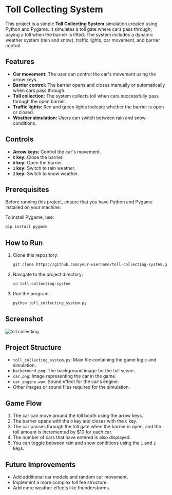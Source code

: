 # Toll Collecting System 

This project is a simple **Toll Collecting System** simulation created using Python and Pygame. It simulates a toll gate where cars pass through, paying a toll when the barrier is lifted. The system includes a dynamic weather system (rain and snow), traffic lights, car movement, and barrier control. 

## Features
- **Car movement:** The user can control the car's movement using the arrow keys.
- **Barrier control:** The barrier opens and closes manually or automatically when cars pass through.
- **Toll collection:** The system collects toll when cars successfully pass through the open barrier.
- **Traffic lights:** Red and green lights indicate whether the barrier is open or closed.
- **Weather simulation:** Users can switch between rain and snow conditions.

## Controls

- **Arrow keys:** Control the car's movement.
- **`C` key:** Close the barrier.
- **`O` key:** Open the barrier.
- **`1` key:** Switch to rain weather.
- **`2` key:** Switch to snow weather.

## Prerequisites

Before running this project, ensure that you have Python and Pygame installed on your machine.

To install Pygame, use:
```bash
pip install pygame
```

## How to Run

1. Clone this repository:
   ```bash
   git clone https://github.com/your-username/toll-collecting-system.git
   ```

2. Navigate to the project directory:
   ```bash
   cd toll-collecting-system
   ```

3. Run the program:
   ```bash
   python toll_collecting_system.py
   ```
## Screenshot
![toll collecting](https://github.com/user-attachments/assets/0292effb-2aee-4f6d-8deb-6cbc866f0f56)

## Project Structure

- `toll_collecting_system.py`: Main file containing the game logic and simulation.
- `background.png`: The background image for the toll scene.
- `car.png`: Image representing the car in the game.
- `car_engine.wav`: Sound effect for the car's engine.
- Other images or sound files required for the simulation.

## Game Flow

1. The car can move around the toll booth using the arrow keys. 
2. The barrier opens with the `O` key and closes with the `C` key.
3. The car passes through the toll gate when the barrier is open, and the toll amount is incremented by $10 for each car.
4. The number of cars that have entered is also displayed.
5. You can toggle between rain and snow conditions using the `1` and `2` keys.

## Future Improvements

- Add additional car models and random car movement.
- Implement a more complex toll fee structure.
- Add more weather effects like thunderstorms.



